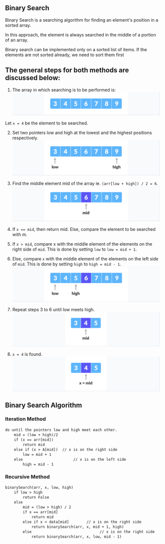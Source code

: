 ## Binary Search

Binary Search is a searching algorithm for finding an element's position in a sorted array.

In this approach, the element is always searched in the middle of a portion of an array.

Binary search can be implemented only on a sorted list of items. If the elements are not sorted already, we need to sort them first

## The general steps for both methods are discussed below:

1. The array in which searching is to be performed is:
![img1](https://github.com/Hunor85/c-sharp-coding-exercises/blob/master/algorithms/searching/no-03-binary-search/img/img1.png)

  Let ```x = 4``` be the element to be searched.

2. Set two pointers low and high at the lowest and the highest positions respectively.
![img2](https://github.com/Hunor85/c-sharp-coding-exercises/blob/master/algorithms/searching/no-03-binary-search/img/img2.png)

3. Find the middle element mid of the array ie. ```(arr[low + high]) / 2 = 6```.
![img3](https://github.com/Hunor85/c-sharp-coding-exercises/blob/master/algorithms/searching/no-03-binary-search/img/img3.png)

4. If ```x == mid```, then return mid. Else, compare the element to be searched with m.

5. If ```x > mid```, compare x with the middle element of the elements on the right side of ```mid```.
This is done by setting ```low``` to ```low = mid + 1```.

6. Else, compare ```x``` with the middle element of the elements on the left side of ```mid```.
This is done by setting ```high``` to ```high = mid - 1```. 
![img4](https://github.com/Hunor85/c-sharp-coding-exercises/blob/master/algorithms/searching/no-03-binary-search/img/img4.png)

7. Repeat steps 3 to 6 until low meets high.
![img5](https://github.com/Hunor85/c-sharp-coding-exercises/blob/master/algorithms/searching/no-03-binary-search/img/img5.png)

8. ```x = 4``` is found.
![img6](https://github.com/Hunor85/c-sharp-coding-exercises/blob/master/algorithms/searching/no-03-binary-search/img/img6.png)


## Binary Search Algorithm

### Iteration Method

``` 
do until the pointers low and high meet each other.
    mid = (low + high)/2
    if (x == arr[mid])
        return mid
    else if (x > A[mid])  // x is on the right side
        low = mid + 1
    else                       // x is on the left side
        high = mid - 1 
 ```

### Recursive Method

```
binarySearch(arr, x, low, high)
    if low > high
        return False 
    else
        mid = (low + high) / 2 
        if x == arr[mid]
            return mid
        else if x < data[mid]        // x is on the right side
            return binarySearch(arr, x, mid + 1, high)
        else                               // x is on the right side
            return binarySearch(arr, x, low, mid - 1)
 ```

